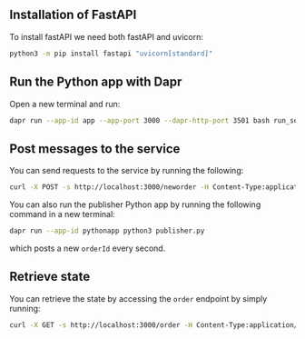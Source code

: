 ## Installation of FastAPI

To install fastAPI we need both fastAPI and uvicorn:
```sh
python3 -m pip install fastapi "uvicorn[standard]"
```

## Run the Python app with Dapr

Open a new terminal and run:

```sh
dapr run --app-id app --app-port 3000 --dapr-http-port 3501 bash run_server.sh
```

## Post messages to the service

You can send requests to the service by running the following:

```sh
curl -X POST -s http://localhost:3000/neworder -H Content-Type:application/json --data @sample.json
```

You can also run the publisher Python app by running the following command in a new terminal:

```sh
dapr run --app-id pythonapp python3 publisher.py
```

which posts a new `orderId` every second.

## Retrieve state

You can retrieve the state by accessing the `order` endpoint by simply running:

```sh
curl -X GET -s http://localhost:3000/order -H Content-Type:application/json
```